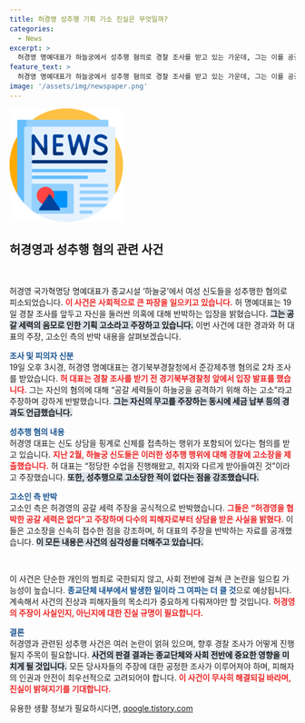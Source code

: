 ```yaml
---
title: 허경영 성추행 기획 기소 진실은 무엇일까?
categories:
  - News
excerpt: >
  허경영 명예대표가 하늘궁에서 성추행 혐의로 경찰 조사를 받고 있는 가운데, 그는 이를 공갈 세력의 음모로 주장하며 반발하고 있습니다. 고소인 측은 다수의 피해자 증언을 내세우며 반박하고 있어 사건의 진실에 관심이 집중되고 있습니다.
feature_text: >
  허경영 명예대표가 하늘궁에서 성추행 혐의로 경찰 조사를 받고 있는 가운데, 그는 이를 공갈 세력의 음모로 주장하며 반발하고 있습니다. 고소인 측은 다수의 피해자 증언을 내세우며 반박하고 있어 사건의 진실에 관심이 집중되고 있습니다.
image: '/assets/img/newspaper.png'
---
```


<p><img src="/assets/img/newspaper.png" alt="kimp 속보" /></p>

<h2 data-ke-size="size26">허경영과 성추행 혐의 관련 사건</h2>

<p data-ke-size="size16">&nbsp;</p>  

<p>허경영 국가혁명당 명예대표가 종교시설 ‘하늘궁’에서 여성 신도들을 성추행한 혐의로 피소되었습니다. <b><span style="color: #ee2323;">이 사건은 사회적으로 큰 파장을 일으키고 있습니다.</span></b> 허 명예대표는 19일 경찰 조사를 앞두고 자신을 둘러싼 의혹에 대해 반박하는 입장을 밝혔습니다. <b><span style="background-color: #21538527;">그는 공갈 세력의 음모로 인한 기획 고소라고 주장하고 있습니다.</span></b> 이번 사건에 대한 경과와 허 대표의 주장, 고소인 측의 반박 내용을 살펴보겠습니다.</p>

<p><b><span style="color: #1a5490;">조사 및 피의자 신분</span></b><br />
19일 오후 3시경, 허경영 명예대표는 경기북부경찰청에서 준강제추행 혐의로 2차 조사를 받았습니다. <b><span style="color: #ee2323;">허 대표는 경찰 조사를 받기 전 경기북부경찰청 앞에서 입장 발표를 했습니다.</span></b> 그는 자신의 혐의에 대해 “공갈 세력들이 하늘궁을 공격하기 위해 하는 고소”라고 주장하며 강하게 반발했습니다. <b><span style="background-color: #21538527;">그는 자신의 무고를 주장하는 동시에 세금 납부 등의 경과도 언급했습니다.</span></b></p>

<p><b><span style="color: #1a5490;">성추행 혐의 내용</span></b><br />
허경영 대표는 신도 상담을 핑계로 신체를 접촉하는 행위가 포함되어 있다는 혐의를 받고 있습니다. <b><span style="color: #ee2323;">지난 2월, 하늘궁 신도들은 이러한 성추행 행위에 대해 경찰에 고소장을 제출했습니다.</span></b> 허 대표는 “정당한 수업을 진행해왔고, 취지와 다르게 받아들여진 것”이라고 주장했습니다. <b><span style="background-color: #21538527;">또한, 성추행으로 고소당한 적이 없다는 점을 강조했습니다.</span></b></p>

<p><b><span style="color: #1a5490;">고소인 측 반박</span></b><br />
고소인 측은 허경영의 공갈 세력 주장을 공식적으로 반박했습니다. <b><span style="color: #ee2323;">그들은 “허경영을 협박한 공갈 세력은 없다”고 주장하며 다수의 피해자로부터 상담을 받은 사실을 밝혔다.</span></b> 이들은 고소장을 신속히 접수한 점을 강조하며, 허 대표의 주장을 반박하는 자료를 공개했습니다. <b><span style="background-color: #21538527;">이 모든 내용은 사건의 심각성을 더해주고 있습니다.</span></b></p>

<p data-ke-size="size16">&nbsp;</p>  

<p>이 사건은 단순한 개인의 범죄로 국한되지 않고, 사회 전반에 걸쳐 큰 논란을 일으킬 가능성이 높습니다. <b><span style="color: #1a5490;">종교단체 내부에서 발생한 일이라 그 여파는 더 클 것</span></b>으로 예상됩니다. 계속해서 사건의 진상과 피해자들의 목소리가 중요하게 다뤄져야만 할 것입니다. <b><span style="color: #ee2323;">허경영의 주장이 사실인지, 아닌지에 대한 진실 규명이 필요합니다.</span></b> </p>

<p><b><span style="color: #1a5490;">결론</span></b><br />
허경영과 관련된 성추행 사건은 여러 논란이 얽혀 있으며, 향후 경찰 조사가 어떻게 진행될지 주목이 필요합니다. <b><span style="background-color: #21538527;">사건의 판결 결과는 종교단체와 사회 전반에 중요한 영향을 미치게 될 것입니다.</span></b> 모든 당사자들의 주장에 대한 공정한 조사가 이루어져야 하며, 피해자의 인권과 안전이 최우선적으로 고려되어야 합니다. <b><span style="color: #ee2323;">이 사건이 무사히 해결되길 바라며, 진실이 밝혀지기를 기대합니다.</span></b></p>
유용한 생활 정보가 필요하시다면, <a href="https://qoogle.tistory.com" rel="dofollow">qoogle.tistory.com</a>


